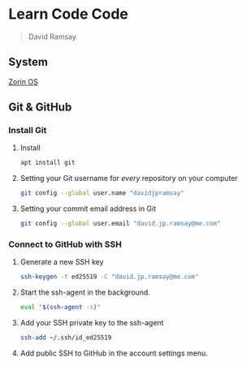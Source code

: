 # Learn Code Code

> David Ramsay

## System

[Zorin OS](https://zorin.com/os/)

## Git & GitHub

### Install Git
1.	Install
	```bash
	apt install git
	```
1.	Setting your Git username for _every_ repository on your computer
	```bash
	git config --global user.name "davidjpramsay"
	```

1.	Setting your commit email address in Git
	```bash
	git config --global user.email "david.jp.ramsay@me.com"
	```
### Connect to GitHub with SSH

1.	Generate a new SSH key
	```bash
	ssh-keygen -t ed25519 -C "david.jp.ramsay@me.com"
	```

2.	Start the ssh-agent in the background.
	```bash
	eval "$(ssh-agent -s)"
	```
3.	Add your SSH private key to the ssh-agent
	```bash
	ssh-add ~/.ssh/id_ed25519
	```
4. Add public SSH to GitHub in the account settings menu.

<!--stackedit_data:
eyJoaXN0b3J5IjpbMTA1NDgyMjAyMiwtOTE5MTY2NDc4LC0yMj
U2MzcyNjZdfQ==
-->